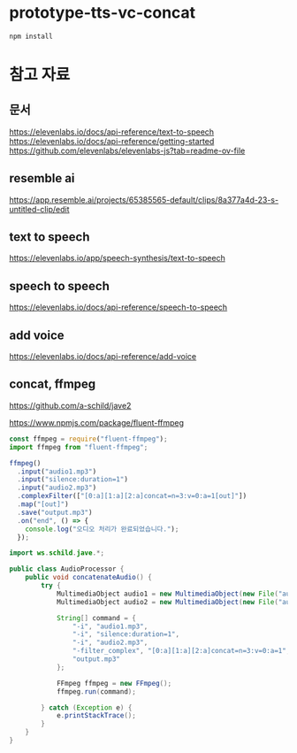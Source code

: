 # prototype-tts-vc-concat

```bash
npm install
```

# 참고 자료

## 문서

https://elevenlabs.io/docs/api-reference/text-to-speech
https://elevenlabs.io/docs/api-reference/getting-started
https://github.com/elevenlabs/elevenlabs-js?tab=readme-ov-file

## resemble ai

https://app.resemble.ai/projects/65385565-default/clips/8a377a4d-23-s-untitled-clip/edit

## text to speech

https://elevenlabs.io/app/speech-synthesis/text-to-speech

## speech to speech

https://elevenlabs.io/docs/api-reference/speech-to-speech

## add voice

https://elevenlabs.io/docs/api-reference/add-voice

## concat, ffmpeg

https://github.com/a-schild/jave2

https://www.npmjs.com/package/fluent-ffmpeg

```js
const ffmpeg = require("fluent-ffmpeg");
import ffmpeg from "fluent-ffmpeg";

ffmpeg()
  .input("audio1.mp3")
  .input("silence:duration=1")
  .input("audio2.mp3")
  .complexFilter(["[0:a][1:a][2:a]concat=n=3:v=0:a=1[out]"])
  .map("[out]")
  .save("output.mp3")
  .on("end", () => {
    console.log("오디오 처리가 완료되었습니다.");
  });
```

```java
import ws.schild.jave.*;

public class AudioProcessor {
    public void concatenateAudio() {
        try {
            MultimediaObject audio1 = new MultimediaObject(new File("audio1.mp3"));
            MultimediaObject audio2 = new MultimediaObject(new File("audio2.mp3"));

            String[] command = {
                "-i", "audio1.mp3",
                "-i", "silence:duration=1",
                "-i", "audio2.mp3",
                "-filter_complex", "[0:a][1:a][2:a]concat=n=3:v=0:a=1",
                "output.mp3"
            };

            FFmpeg ffmpeg = new FFmpeg();
            ffmpeg.run(command);

        } catch (Exception e) {
            e.printStackTrace();
        }
    }
}
```
